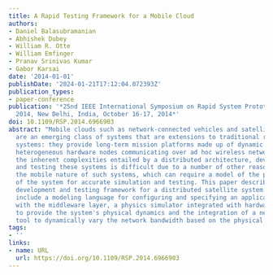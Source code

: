 ```yaml
---
title: A Rapid Testing Framework for a Mobile Cloud
authors:
- Daniel Balasubramanian
- Abhishek Dubey
- William R. Otte
- William Emfinger
- Pranav Srinivas Kumar
- Gabor Karsai
date: '2014-01-01'
publishDate: '2024-01-21T17:12:04.072393Z'
publication_types:
- paper-conference
publication: '*25nd IEEE International Symposium on Rapid System Prototyping, RSP
  2014, New Delhi, India, October 16-17, 2014*'
doi: 10.1109/RSP.2014.6966903
abstract: "Mobile clouds such as network-connected vehicles and satellite clusters
  are an emerging class of systems that are extensions to traditional real-time embedded
  systems: they provide long-term mission platforms made up of dynamic clusters of
  heterogeneous hardware nodes communicating over ad hoc wireless networks. Besides
  the inherent complexities entailed by a distributed architecture, developing software
  and testing these systems is difficult due to a number of other reasons, including
  the mobile nature of such systems, which can require a model of the physical dynamics
  of the system for accurate simulation and testing. This paper describes a rapid
  development and testing framework for a distributed satellite system. Our solutions
  include a modeling language for configuring and specifying an application's interaction
  with the middleware layer, a physics simulator integrated with hardware in the loop
  to provide the system's physical dynamics and the integration of a network traffic
  tool to dynamically vary the network bandwidth based on the physical dynamics."
tags:
- ''
links:
- name: URL
  url: https://doi.org/10.1109/RSP.2014.6966903
---
```

